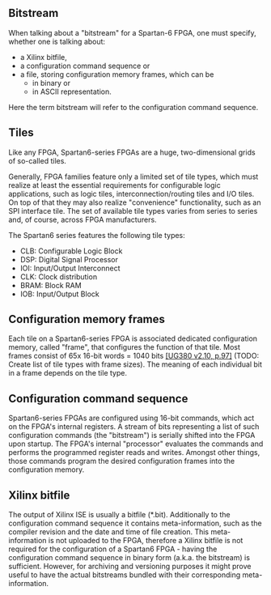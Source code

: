 ## Bitstream

When talking about a "bitstream" for a Spartan-6 FPGA,
one must specify, whether one is talking about:
* a Xilinx bitfile,
* a configuration command sequence or
* a file, storing configuration memory frames, which can be
  * in binary or
  * in ASCII representation.

Here the term bitstream will refer to the configuration command sequence.

## Tiles

Like any FPGA,
Spartan6-series FPGAs are a huge, two-dimensional grids of so-called tiles.

Generally, FPGA families feature only a limited set of tile types,
which must realize at least the essential requirements for configurable logic applications,
such as logic tiles, interconnection/routing tiles and I/O tiles.
On top of that they may also realize
"convenience" functionality,
such as an SPI interface tile.
The set of available tile types varies from series to series
and, of course, across FPGA manufacturers.

The Spartan6 series features the following tile types:
* CLB: Configurable Logic Block
* DSP: Digital Signal Processor
* IOI: Input/Output Interconnect
* CLK: Clock distribution
* BRAM: Block RAM
* IOB: Input/Output Block

## Configuration memory frames

Each tile on a Spartan6-series FPGA is associated
dedicated configuration memory, called "frame",
that configures the function of that tile.
Most frames consist of 65x 16-bit words = 1040 bits [[UG380 v2.10, p.97]](http://www.xilinx.com/support/documentation/user_guides/ug380.pdf)
(TODO: Create list of tile types with frame sizes).
The meaning of each individual bit in a frame
depends on the tile type.

## Configuration command sequence

Spartan6-series FPGAs are configured using 16-bit commands,
which act on the FPGA's internal registers.
A stream of bits representing a list of such configuration commands (the "bitstream")
is serially shifted into the FPGA upon startup.
The FPGA's internal "processor" evaluates the commands and performs
the programmed register reads and writes.
Amongst other things,
those commands program the desired configuration frames
into the configuration memory.

## Xilinx bitfile

The output of Xilinx ISE is usually a bitfile (*.bit).
Additionally to the configuration command sequence
it contains meta-information,
such as the compiler revision
and the date and time of file creation.
This meta-information is not uploaded to the FPGA,
therefore a Xilinx bitfile is not required for the configuration of a
Spartan6 FPGA - having the configuration command sequence
in binary form (a.k.a. the bitstream) is sufficient.
However, for archiving and versioning purposes it might prove useful
to have the actual bitstreams bundled with their corresponding meta-information.
